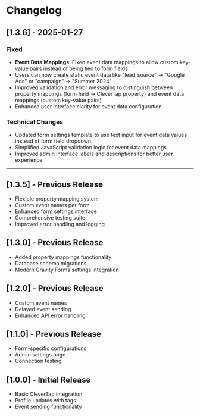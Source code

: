 # Changelog

## [1.3.6] - 2025-01-27

### Fixed
- **Event Data Mappings**: Fixed event data mappings to allow custom key-value pairs instead of being tied to form fields
- Users can now create static event data like "lead_source" → "Google Ads" or "campaign" → "Summer 2024"
- Improved validation and error messaging to distinguish between property mappings (form field → CleverTap property) and event data mappings (custom key-value pairs)
- Enhanced user interface clarity for event data configuration

### Technical Changes
- Updated form settings template to use text input for event data values instead of form field dropdown
- Simplified JavaScript validation logic for event data mappings
- Improved admin interface labels and descriptions for better user experience

---

## [1.3.5] - Previous Release
- Flexible property mapping system
- Custom event names per form
- Enhanced form settings interface
- Comprehensive testing suite
- Improved error handling and logging

## [1.3.0] - Previous Release
- Added property mappings functionality
- Database schema migrations
- Modern Gravity Forms settings integration

## [1.2.0] - Previous Release
- Custom event names
- Delayed event sending
- Enhanced API error handling

## [1.1.0] - Previous Release
- Form-specific configurations
- Admin settings page
- Connection testing

## [1.0.0] - Initial Release
- Basic CleverTap integration
- Profile updates with tags
- Event sending functionality